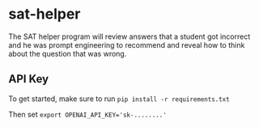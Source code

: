 # sat-helper

The SAT helper program will review answers that a student got incorrect and he was prompt engineering to recommend and reveal how to think about the question that was wrong.

## API Key

To get started, make sure to run `pip install -r requirements.txt`

Then set `export OPENAI_API_KEY='sk-........'`

